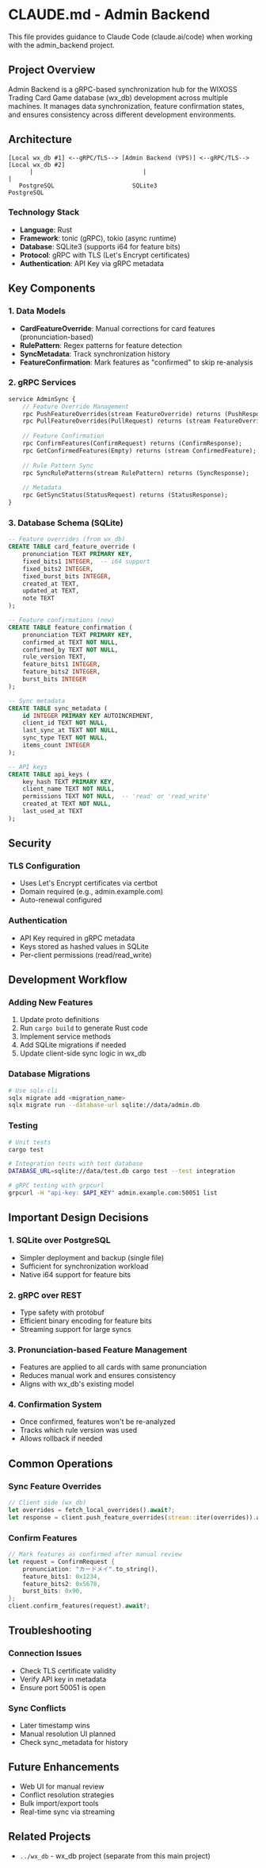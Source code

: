 # CLAUDE.md - Admin Backend

This file provides guidance to Claude Code (claude.ai/code) when working with the admin_backend project.

## Project Overview

Admin Backend is a gRPC-based synchronization hub for the WIXOSS Trading Card Game database (wx_db) development across multiple machines. It manages data synchronization, feature confirmation states, and ensures consistency across different development environments.

## Architecture

```
[Local wx_db #1] <--gRPC/TLS--> [Admin Backend (VPS)] <--gRPC/TLS--> [Local wx_db #2]
      |                               |                                    |
   PostgreSQL                      SQLite3                            PostgreSQL
```

### Technology Stack
- **Language**: Rust
- **Framework**: tonic (gRPC), tokio (async runtime)
- **Database**: SQLite3 (supports i64 for feature bits)
- **Protocol**: gRPC with TLS (Let's Encrypt certificates)
- **Authentication**: API Key via gRPC metadata

## Key Components

### 1. Data Models
- **CardFeatureOverride**: Manual corrections for card features (pronunciation-based)
- **RulePattern**: Regex patterns for feature detection
- **SyncMetadata**: Track synchronization history
- **FeatureConfirmation**: Mark features as "confirmed" to skip re-analysis

### 2. gRPC Services
```proto
service AdminSync {
    // Feature Override Management
    rpc PushFeatureOverrides(stream FeatureOverride) returns (PushResponse);
    rpc PullFeatureOverrides(PullRequest) returns (stream FeatureOverride);
    
    // Feature Confirmation
    rpc ConfirmFeatures(ConfirmRequest) returns (ConfirmResponse);
    rpc GetConfirmedFeatures(Empty) returns (stream ConfirmedFeature);
    
    // Rule Pattern Sync
    rpc SyncRulePatterns(stream RulePattern) returns (SyncResponse);
    
    // Metadata
    rpc GetSyncStatus(StatusRequest) returns (StatusResponse);
}
```

### 3. Database Schema (SQLite)
```sql
-- Feature overrides (from wx_db)
CREATE TABLE card_feature_override (
    pronunciation TEXT PRIMARY KEY,
    fixed_bits1 INTEGER,  -- i64 support
    fixed_bits2 INTEGER,
    fixed_burst_bits INTEGER,
    created_at TEXT,
    updated_at TEXT,
    note TEXT
);

-- Feature confirmations (new)
CREATE TABLE feature_confirmation (
    pronunciation TEXT PRIMARY KEY,
    confirmed_at TEXT NOT NULL,
    confirmed_by TEXT NOT NULL,
    rule_version TEXT,
    feature_bits1 INTEGER,
    feature_bits2 INTEGER,
    burst_bits INTEGER
);

-- Sync metadata
CREATE TABLE sync_metadata (
    id INTEGER PRIMARY KEY AUTOINCREMENT,
    client_id TEXT NOT NULL,
    last_sync_at TEXT NOT NULL,
    sync_type TEXT NOT NULL,
    items_count INTEGER
);

-- API keys
CREATE TABLE api_keys (
    key_hash TEXT PRIMARY KEY,
    client_name TEXT NOT NULL,
    permissions TEXT NOT NULL,  -- 'read' or 'read_write'
    created_at TEXT NOT NULL,
    last_used_at TEXT
);
```

## Security

### TLS Configuration
- Uses Let's Encrypt certificates via certbot
- Domain required (e.g., admin.example.com)
- Auto-renewal configured

### Authentication
- API Key required in gRPC metadata
- Keys stored as hashed values in SQLite
- Per-client permissions (read/read_write)

## Development Workflow

### Adding New Features
1. Update proto definitions
2. Run `cargo build` to generate Rust code
3. Implement service methods
4. Add SQLite migrations if needed
5. Update client-side sync logic in wx_db

### Database Migrations
```bash
# Use sqlx-cli
sqlx migrate add <migration_name>
sqlx migrate run --database-url sqlite://data/admin.db
```

### Testing
```bash
# Unit tests
cargo test

# Integration tests with test database
DATABASE_URL=sqlite://data/test.db cargo test --test integration

# gRPC testing with grpcurl
grpcurl -H "api-key: $API_KEY" admin.example.com:50051 list
```

## Important Design Decisions

### 1. SQLite over PostgreSQL
- Simpler deployment and backup (single file)
- Sufficient for synchronization workload
- Native i64 support for feature bits

### 2. gRPC over REST
- Type safety with protobuf
- Efficient binary encoding for feature bits
- Streaming support for large syncs

### 3. Pronunciation-based Feature Management
- Features are applied to all cards with same pronunciation
- Reduces manual work and ensures consistency
- Aligns with wx_db's existing model

### 4. Confirmation System
- Once confirmed, features won't be re-analyzed
- Tracks which rule version was used
- Allows rollback if needed

## Common Operations

### Sync Feature Overrides
```rust
// Client side (wx_db)
let overrides = fetch_local_overrides().await?;
let response = client.push_feature_overrides(stream::iter(overrides)).await?;
```

### Confirm Features
```rust
// Mark features as confirmed after manual review
let request = ConfirmRequest {
    pronunciation: "カードメイ".to_string(),
    feature_bits1: 0x1234,
    feature_bits2: 0x5678,
    burst_bits: 0x90,
};
client.confirm_features(request).await?;
```

## Troubleshooting

### Connection Issues
- Check TLS certificate validity
- Verify API key in metadata
- Ensure port 50051 is open

### Sync Conflicts
- Later timestamp wins
- Manual resolution UI planned
- Check sync_metadata for history

## Future Enhancements
- Web UI for manual review
- Conflict resolution strategies
- Bulk import/export tools
- Real-time sync via streaming

## Related Projects
- `../wx_db` - wx_db project (separate from this main project)

